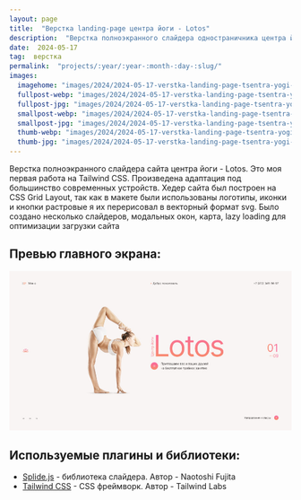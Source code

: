 ```yaml
---
layout: page
title:  "Верстка landing-page центра йоги - Lotos"
description:  "Верстка полноэкранного слайдера одностраничника центра йоги - Lotos"
date:  2024-05-17
tag:  верстка
permalink:  "projects/:year/:year-:month-:day-:slug/"
images:
  imagehome: "images/2024/2024-05-17-verstka-landing-page-tsentra-yogi-lotos/1.jpg" #968x544
  fullpost-webp: "images/2024/2024-05-17-verstka-landing-page-tsentra-yogi-lotos/1.webp" #968x544
  fullpost-jpg: "images/2024/2024-05-17-verstka-landing-page-tsentra-yogi-lotos/1.jpg" #968x544
  smallpost-webp: "images/2024/2024-05-17-verstka-landing-page-tsentra-yogi-lotos/small-post.webp" #436x244
  smallpost-jpg: "images/2024/2024-05-17-verstka-landing-page-tsentra-yogi-lotos/small-post.jpg" #436x244
  thumb-webp: "images/2024/2024-05-17-verstka-landing-page-tsentra-yogi-lotos/thumb-post.webp" #248x140
  thumb-jpg: "images/2024/2024-05-17-verstka-landing-page-tsentra-yogi-lotos/thumb-post.jpg" #248x140
---
```


<p>Верстка полноэкранного слайдера сайта центра йоги - Lotos. Это моя первая работа на Tailwind CSS. Произведена адаптация под большинство современных устройств. Хедер сайта был построен на CSS Grid Layout, так как в макете были использованы логотипы, иконки и кнопки растровые я их перерисовал в векторный формат svg. Было создано несколько слайдеров, модальных окон, карта, lazy loading для оптимизации загрузки сайта</p>

<h2>Превью главного экрана:</h2>

<img src="images/2024/2024-05-17-verstka-landing-page-tsentra-yogi-lotos/2.jpg">

<h2>Используемые плагины и библиотеки:</h2>

<ul>
  <li><a href="https://splidejs.com/" rel="nofollow">Splide.js</a> - библиотека слайдера. Автор - Naotoshi Fujita</li>
  <li><a href="https://tailwindcss.com/" rel="nofollow">Tailwind CSS</a> - CSS фреймворк. Автор - Tailwind Labs</li>
</ul>